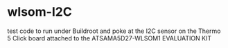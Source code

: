 # wlsom-I2C
test code to run under Buildroot and poke at the I2C sensor on the Thermo 5 Click board attached to the ATSAMA5D27-WLSOM1 EVALUATION KIT
